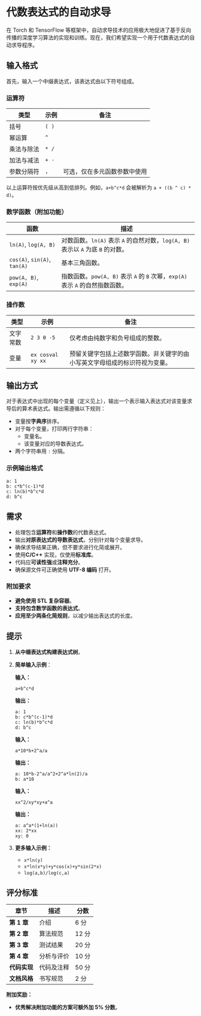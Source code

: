 # 代数表达式的自动求导

在 Torch 和 TensorFlow 等框架中，自动求导技术的应用极大地促进了基于反向传播的深度学习算法的实现和训练。现在，我们希望实现一个用于代数表达式的自动求导程序。

## 输入格式

首先，输入一个中缀表达式，该表达式由以下符号组成。

### 运算符

| 类型    | 示例    | 备注             |
| ----- | ----- | -------------- |
| 括号    | `( )` |                |
| 幂运算   | `^`   |                |
| 乘法与除法 | `* /` |                |
| 加法与减法 | `+ -` |                |
| 参数分隔符 | `,`   | 可选，仅在多元函数参数中使用 |

以上运算符按优先级从高到低排列。例如，`a+b^c*d` 会被解析为 `a + ((b ^ c) * d)`。

### 数学函数（附加功能）

| 函数                           | 描述                                                        |
| ---------------------------- | --------------------------------------------------------- |
| `ln(A)`, `log(A, B)`         | 对数函数。`ln(A)` 表示 `A` 的自然对数，`log(A, B)` 表示以 `A` 为底 `B` 的对数。 |
| `cos(A)`, `sin(A)`, `tan(A)` | 基本三角函数。                                                   |
| `pow(A, B)`, `exp(A)`        | 指数函数。`pow(A, B)` 表示 `A` 的 `B` 次幂，`exp(A)` 表示 `A` 的自然指数函数。 |

### 操作数

| 类型   | 示例                | 备注                                    |
| ---- | ----------------- | ------------------------------------- |
| 文字常数 | `2 3 0 -5`        | 仅考虑由纯数字和负号组成的整数。                      |
| 变量   | `ex cosval xy xx` | 预留关键字包括上述数学函数。非关键字的由小写英文字母组成的标识符视为变量。 |

## 输出方式

对于表达式中出现的每个变量（定义见上），输出一个表示输入表达式对该变量求导后的算术表达式。输出需遵循以下规则：

- 变量按**字典序**排序。
- 对于每个变量，打印两行字符串：
  - 变量名。
  - 该变量对应的导数表达式。
- 两个字符串用 `:` 分隔。

### 示例输出格式

```
a: 1
b: c*b^(c-1)*d
c: ln(b)*b^c*d
d: b^c
```

## 需求

- 处理包含**运算符**和**操作数**的代数表达式。
- 输出**对原表达式的导数表达式**，分别针对每个变量求导。
- 确保求导结果正确，但不要求进行化简或展开。
- 使用**C/C++** 实现，仅使用**标准库**。
- 代码应**可读性强**或**注释充分**。
- 确保源文件可正确使用 **UTF-8 编码** 打开。

### 附加要求

- **避免使用 STL 复杂容器**。
- **支持包含数学函数的表达式**。
- **应用至少两条化简规则**，以减少输出表达式的长度。

## 提示

1. **从中缀表达式构建表达式树**。

2. **简单输入示例**：

   **输入：**

   ```
   a+b^c*d
   ```

   **输出：**

   ```
   a: 1
   b: c*b^(c-1)*d
   c: ln(b)*b^c*d
   d: b^c
   ```

   **输入：**

   ```
   a*10*b+2^a/a
   ```

   **输出：**

   ```
   a: 10*b-2^a/a^2+2^a*ln(2)/a
   b: a*10
   ```

   **输入：**

   ```
   xx^2/xy*xy+a^a
   ```

   **输出：**

   ```
   a: a^a*(1+ln(a))
   xx: 2*xx
   xy: 0
   ```

3. **更多输入示例：**
   - `x*ln(y)`
   - `x*ln(x*y)+y*cos(x)+y*sin(2*x)`
   - `log(a,b)/log(c,a)`

## 评分标准

| 章节        | 描述    | 分数   |
| --------- | ----- | ---- |
| **第 1 章** | 介绍    | 6 分  |
| **第 2 章** | 算法规范  | 12 分 |
| **第 3 章** | 测试结果  | 20 分 |
| **第 4 章** | 分析与评价 | 10 分 |
| **代码实现**  | 代码及注释 | 50 分 |
| **文档风格**  | 书写规范  | 2 分  |

**附加奖励：**

- **优秀解决附加功能的方案可额外加 5% 分数**。
